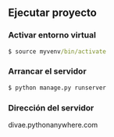 ## Ejecutar proyecto

### Activar entorno virtual
```cmd
$ source myvenv/bin/activate
```

### Arrancar el servidor
```cmd
$ python manage.py runserver
```

### Dirección del servidor
divae.pythonanywhere.com

